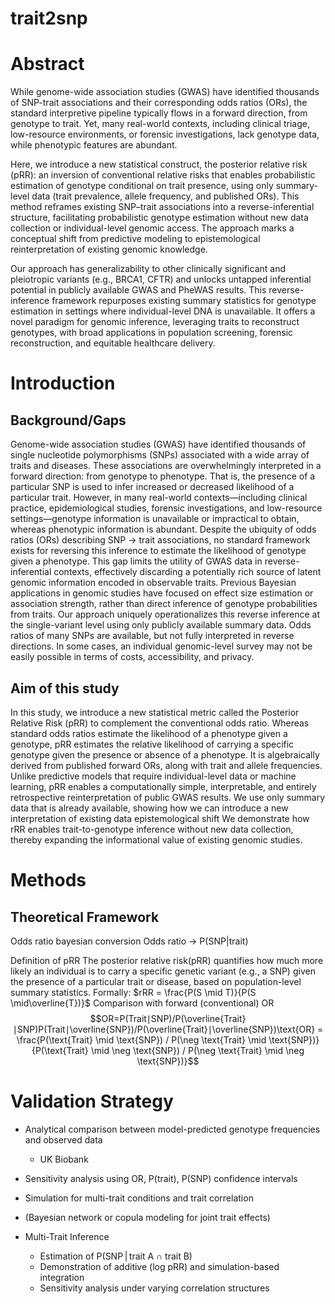 # trait2snp
# Abstract
While genome-wide association studies (GWAS) have identified thousands of SNP-trait associations and their corresponding odds ratios (ORs), the standard interpretive pipeline typically flows in a forward direction, from genotype to trait. Yet, many real-world contexts, including clinical triage, low-resource environments, or forensic investigations, lack genotype data, while phenotypic features are abundant.

Here, we introduce a new statistical construct, the posterior relative risk (pRR): an inversion of conventional relative risks that enables probabilistic estimation of genotype conditional on trait presence, using only summary-level data (trait prevalence, allele frequency, and published ORs). This method reframes existing SNP–trait associations into a reverse-inferential structure, facilitating probabilistic genotype estimation without new data collection or individual-level genomic access. The approach marks a conceptual shift from predictive modeling to epistemological reinterpretation of existing genomic knowledge.

Our approach has generalizability to other clinically significant and pleiotropic variants (e.g., BRCA1, CFTR) and unlocks untapped inferential potential in publicly available GWAS and PheWAS results. This reverse-inference framework repurposes existing summary statistics for genotype estimation in settings where individual-level DNA is unavailable. It offers a novel paradigm for genomic inference, leveraging traits to reconstruct genotypes, with broad applications in population screening, forensic reconstruction, and equitable healthcare delivery.

# Introduction

## Background/Gaps
Genome-wide association studies (GWAS) have identified thousands of single nucleotide polymorphisms (SNPs) associated with a wide array of traits and diseases. These associations are overwhelmingly interpreted in a forward direction: from genotype to phenotype. That is, the presence of a particular SNP is used to infer increased or decreased likelihood of a particular trait. However, in many real-world contexts—including clinical practice, epidemiological studies, forensic investigations, and low-resource settings—genotype information is unavailable or impractical to obtain, whereas phenotypic information is abundant.
Despite the ubiquity of odds ratios (ORs) describing SNP → trait associations, no standard framework exists for reversing this inference to estimate the likelihood of genotype given a phenotype. This gap limits the utility of GWAS data in reverse-inferential contexts, effectively discarding a potentially rich source of latent genomic information encoded in observable traits.
Previous Bayesian applications in genomic studies have focused on effect size estimation or association strength, rather than direct inference of genotype probabilities from traits. Our approach uniquely operationalizes this reverse inference at the single-variant level using only publicly available summary data.
Odds ratios of many SNPs are available, but not fully interpreted in reverse directions.
In some cases, an individual genomic-level survey may not be easily possible in terms of costs, accessibility, and privacy.

## Aim of this study
In this study, we introduce a new statistical metric called the Posterior Relative Risk (pRR) to complement the conventional odds ratio. Whereas standard odds ratios estimate the likelihood of a phenotype given a genotype, pRR estimates the relative likelihood of carrying a specific genotype given the presence or absence of a phenotype.
It is algebraically derived from published forward ORs, along with trait and allele frequencies. Unlike predictive models that require individual-level data or machine learning, pRR enables a computationally simple, interpretable, and entirely retrospective reinterpretation of public GWAS results.
We use only summary data that is already available, showing how we can introduce a new interpretation of existing data epistemological shift
We demonstrate how rRR enables trait-to-genotype inference without new data collection, thereby expanding the informational value of existing genomic studies.

# Methods
## Theoretical Framework
Odds ratio bayesian conversion
  Odds ratio -> P(SNP|trait)

Definition of pRR
The posterior relative risk(pRR) quantifies how much more likely an individual is to carry a specific genetic variant (e.g., a SNP) given the presence of a particular trait or disease, based on population-level summary statistics.
Formally:
$rRR = \frac{P(S \mid T)}{P(S \mid\overline{T})}$
Comparison with forward (conventional) OR
$$OR=P(Trait∣SNP)/P(\overline{Trait}∣SNP)P(Trait∣\overline{SNP})/P(\overline{Trait}∣\overline{SNP})\text{OR} = \frac{P(\text{Trait} \mid \text{SNP}) / P(\neg \text{Trait} \mid \text{SNP})}{P(\text{Trait} \mid \neg \text{SNP}) / P(\neg \text{Trait} \mid \neg \text{SNP})}$$


# Validation Strategy

- Analytical comparison between model-predicted genotype frequencies and observed data
  - UK Biobank
- Sensitivity analysis using OR, P(trait), P(SNP) confidence intervals
- Simulation for multi-trait conditions and trait correlation
- (Bayesian network or copula modeling for joint trait effects)

- Multi-Trait Inference
  - Estimation of P(SNP | trait A ∩ trait B)
  - Demonstration of additive (log pRR) and simulation-based integration
  - Sensitivity analysis under varying correlation structures

